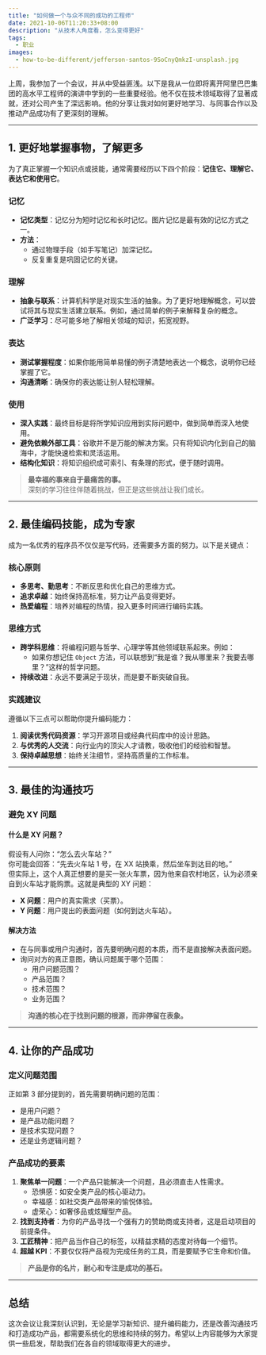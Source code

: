 ```yaml
---
title: "如何做一个与众不同的成功的工程师"
date: 2021-10-06T11:20:33+08:00
description: "从技术人角度看，怎么变得更好"
tags:
  - 职业
images:
  - how-to-be-different/jefferson-santos-9SoCnyQmkzI-unsplash.jpg
---
```


上周，我参加了一个会议，并从中受益匪浅。以下是我从一位即将离开阿里巴巴集团的高水平工程师的演讲中学到的一些重要经验。他不仅在技术领域取得了显著成就，还对公司产生了深远影响。他的分享让我对如何更好地学习、与同事合作以及推动产品成功有了更深刻的理解。

---

## 1. **更好地掌握事物，了解更多**

为了真正掌握一个知识点或技能，通常需要经历以下四个阶段：**记住它、理解它、表达它和使用它**。

### 记忆
- **记忆类型**：记忆分为短时记忆和长时记忆。图片记忆是最有效的记忆方式之一。
- **方法**：
  - 通过物理手段（如手写笔记）加深记忆。
  - 反复重复是巩固记忆的关键。
  
### 理解
- **抽象与联系**：计算机科学是对现实生活的抽象。为了更好地理解概念，可以尝试将其与现实生活建立联系。例如，通过简单的例子来解释复杂的概念。
- **广泛学习**：尽可能多地了解相关领域的知识，拓宽视野。

### 表达
- **测试掌握程度**：如果你能用简单易懂的例子清楚地表达一个概念，说明你已经掌握了它。
- **沟通清晰**：确保你的表达能让别人轻松理解。

### 使用
- **深入实践**：最终目标是将所学知识应用到实际问题中，做到简单而深入地使用。
- **避免依赖外部工具**：谷歌并不是万能的解决方案。只有将知识内化到自己的脑海中，才能快速检索和灵活运用。
- **结构化知识**：将知识组织成可索引、有条理的形式，便于随时调用。

> **最幸福的事来自于最痛苦的事。**  
> 深刻的学习往往伴随着挑战，但正是这些挑战让我们成长。

---

## 2. **最佳编码技能，成为专家**

成为一名优秀的程序员不仅仅是写代码，还需要多方面的努力。以下是关键点：

### 核心原则
- **多思考、勤思考**：不断反思和优化自己的思维方式。
- **追求卓越**：始终保持高标准，努力让产品变得更好。
- **热爱编程**：培养对编程的热情，投入更多时间进行编码实践。

### 思维方式
- **跨学科思维**：将编程问题与哲学、心理学等其他领域联系起来。例如：
  - 如果你想记住 `Object` 方法，可以联想到“我是谁？我从哪里来？我要去哪里？”这样的哲学问题。
- **持续改进**：永远不要满足于现状，而是要不断突破自我。

### 实践建议
遵循以下三点可以帮助你提升编码能力：
1. **阅读优秀代码资源**：学习开源项目或经典代码库中的设计思路。
2. **与优秀的人交流**：向行业内的顶尖人才请教，吸收他们的经验和智慧。
3. **保持卓越思想**：始终关注细节，坚持高质量的工作标准。

---

## 3. **最佳的沟通技巧**

### 避免 XY 问题
#### 什么是 XY 问题？
假设有人问你：“怎么去火车站？”  
你可能会回答：“先去火车站 1 号，在 XX 站换乘，然后坐车到达目的地。”  
但实际上，这个人真正想要的是买一张火车票，因为他来自农村地区，认为必须亲自到火车站才能购票。这就是典型的 XY 问题：
- **X 问题**：用户的真实需求（买票）。
- **Y 问题**：用户提出的表面问题（如何到达火车站）。

#### 解决方法
- 在与同事或用户沟通时，首先要明确问题的本质，而不是直接解决表面问题。
- 询问对方的真正意图，确认问题属于哪个范围：
  - 用户问题范围？
  - 产品范围？
  - 技术范围？
  - 业务范围？

> **沟通的核心在于找到问题的根源，而非停留在表象。**

---

## 4. **让你的产品成功**

### 定义问题范围
正如第 3 部分提到的，首先需要明确问题的范围：
- 是用户问题？
- 是产品功能问题？
- 是技术实现问题？
- 还是业务逻辑问题？

### 产品成功的要素
1. **聚焦单一问题**：一个产品只能解决一个问题，且必须直击人性需求。
   - 恐惧感：如安全类产品的核心驱动力。
   - 幸福感：如社交类产品带来的愉悦体验。
   - 虚荣心：如奢侈品或炫耀型产品。
2. **找到支持者**：为你的产品寻找一个强有力的赞助商或支持者，这是启动项目的前提条件。
3. **工匠精神**：把产品当作自己的标签，以精益求精的态度对待每一个细节。
4. **超越 KPI**：不要仅仅将产品视为完成任务的工具，而是要赋予它生命和价值。

> **产品是你的名片，耐心和专注是成功的基石。**

---

## 总结

这次会议让我深刻认识到，无论是学习新知识、提升编码能力，还是改善沟通技巧和打造成功产品，都需要系统化的思维和持续的努力。希望以上内容能够为大家提供一些启发，帮助我们在各自的领域取得更大的进步。
